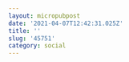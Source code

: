 ```yaml
---
layout: micropubpost
date: '2021-04-07T12:42:31.025Z'
title: ''
slug: '45751'
category: social
---
```


